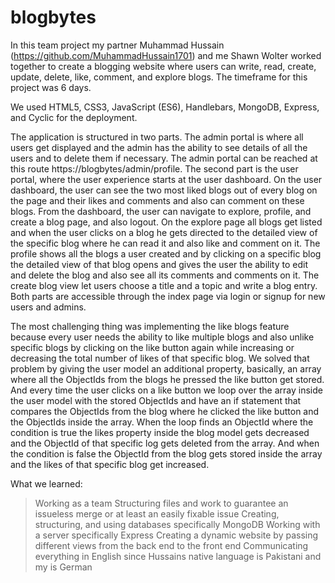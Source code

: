 # blogbytes

In this team project my partner Muhammad Hussain (https://github.com/MuhammadHussain1701) and me Shawn Wolter worked together to create a blogging website where users can write, read, create, update, delete, like, comment, and explore blogs. The timeframe for this project was 6 days.

We used HTML5, CSS3, JavaScript (ES6), Handlebars, MongoDB, Express, and Cyclic for the deployment.

The application is structured in two parts. The admin portal is where all users get displayed and the admin has the ability to see details of all the users and to delete them if necessary. The admin portal can be reached at this route https://blogbytes/admin/profile. The second part is the user portal, where the user experience starts at the user dashboard. On the user dashboard, the user can see the two most liked blogs out of every blog on the page and their likes and comments and also can comment on these blogs. From the dashboard, the user can navigate to explore, profile, and create a blog page, and also logout. On the explore page all blogs get listed and when the user clicks on a blog he gets directed to the detailed view of the specific blog where he can read it and also like and comment on it. The profile shows all the blogs a user created and by clicking on a specific blog the detailed view of that blog opens and gives the user the ability to edit and delete the blog and also see all its comments and comments on it. The create blog view let users choose a title and a topic and write a blog entry. Both parts are accessible through the index page via login or signup for new users and admins.

The most challenging thing was implementing the like blogs feature because every user needs the ability to like multiple blogs and also unlike specific blogs by clicking on the like button again while increasing or decreasing the total number of likes of that specific blog. We solved that problem by giving the user model an additional property, basically, an array where all the ObjectIds from the blogs he pressed the like button get stored. And every time the user clicks on a like button we loop over the array inside the user model with the stored ObjectIds and have an if statement that compares the ObjectIds from the blog where he clicked the like button and the ObjectIds inside the array. When the loop finds an ObjectId where the condition is true the likes property inside the blog model gets decreased and the ObjectId of that specific log gets deleted from the array. And when the condition is false the ObjectId from the blog gets stored inside the array and the likes of that specific blog get increased. 

What we learned: 
> Working as a team
> Structuring files and work to guarantee an issueless merge or at least an easily fixable issue
> Creating, structuring, and using databases specifically MongoDB
> Working with a server specifically Express
> Creating a dynamic website by passing different views from the back end to the front end
> Communicating everything in English since Hussains native language is Pakistani and my is German
